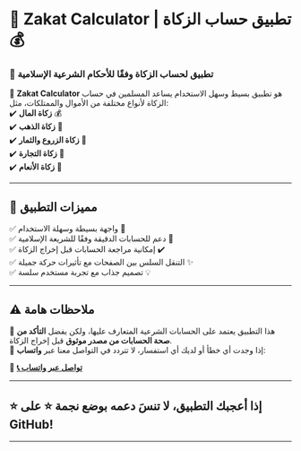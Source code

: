 # 📲 **Zakat Calculator** | تطبيق حساب الزكاة 💰  

### 🕌 تطبيق لحساب الزكاة وفقًا للأحكام الشرعية الإسلامية  

🔹 **Zakat Calculator** هو تطبيق بسيط وسهل الاستخدام يساعد المسلمين في حساب الزكاة لأنواع مختلفة من الأموال والممتلكات، مثل:  
✔️ **زكاة المال** 💰  
✔️ **زكاة الذهب** 🏅  
✔️ **زكاة الزروع والثمار** 🌾  
✔️ **زكاة التجارة** 🏪  
✔️ **زكاة الأنعام** 🐄  

---

## 🚀 **مميزات التطبيق**  
✅ واجهة بسيطة وسهلة الاستخدام 🎨  
✅ دعم للحسابات الدقيقة وفقًا للشريعة الإسلامية 📖  
✅ إمكانية مراجعة الحسابات قبل إخراج الزكاة ✔️  
✅ التنقل السلس بين الصفحات مع تأثيرات حركة جميلة ✨  
✅ تصميم جذاب مع تجربة مستخدم سلسة 💡  

---

## ⚠ **ملاحظات هامة**  
📌 هذا التطبيق يعتمد على الحسابات الشرعية المتعارف عليها، ولكن يفضل **التأكد من صحة الحسابات من مصدر موثوق** قبل إخراج الزكاة.  
📌 إذا وجدت أي خطأ أو لديك أي استفسار، لا تتردد في التواصل معنا عبر **واتساب**:  

🔗 **[📞 تواصل عبر واتساب](https://wa.me/201234567890)**  

---

## ⭐ **إذا أعجبك التطبيق، لا تنسَ دعمه بوضع نجمة ⭐ على GitHub!**  

---
